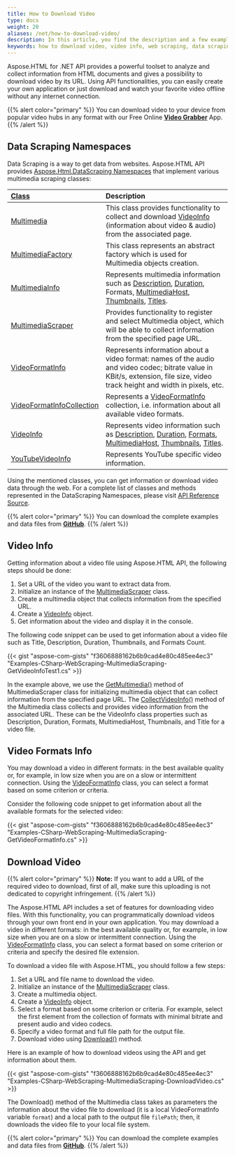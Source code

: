 ```yaml
---
title: How to Download Video 
type: docs
weight: 20
aliases: /net/how-to-download-video/
description: In this article, you find the description and a few examples of how to upload videos using the Aspose.HTML API and get information about them.
keywords: how to download video, video info, web scraping, data scraping, video download, multimedia download 
---
```


Aspose.HTML for .NET API provides a powerful toolset to analyze and collect information from HTML documents and gives a possibility to download video by its URL.  Using API functionalities, you can easily create your own application or just download and watch your favorite video offline without any internet connection.

{{% alert color="primary" %}} 
You can download video to your device from popular video hubs in any format with our Free Online [**Video Grabber**](https://products.aspose.app/html/en/video-grabber) App. 
{{% /alert %}}  

## **Data Scraping Namespaces**
Data Scraping is a way to get data from websites. Aspose.HTML API provides [Aspose.Html.DataScraping Namespaces](https://apireference.aspose.com/html/net/aspose.html.datascraping/index) that implement various multimedia scraping classes:

|[Class](https://apireference.aspose.com/html/net/aspose.html.datascraping.multimediascraping/videoformatinfocollection)|**Description**|
| :- | :- |
|[Multimedia](https://apireference.aspose.com/html/net/aspose.html.datascraping.multimediascraping/multimedia)|This class provides functionality to collect and download [VideoInfo](https://apireference.aspose.com/html/net/aspose.html.datascraping.multimediascraping/videoinfo) (information about video & audio) from the associated page.|
|[MultimediaFactory](https://apireference.aspose.com/html/net/aspose.html.datascraping.multimediascraping/multimediafactory)|This class represents an abstract factory which is used for Multimedia objects creation.|
|[MultimediaInfo](https://apireference.aspose.com/html/net/aspose.html.datascraping.multimediascraping/multimediainfo)|Represents multimedia information such as [Description](https://apireference.aspose.com/html/net/aspose.html.datascraping.multimediascraping/multimediainfo/properties/description), [Duration](https://apireference.aspose.com/html/net/aspose.html.datascraping.multimediascraping/multimediainfo/properties/duration), Formats, [MultimediaHost](https://apireference.aspose.com/html/net/aspose.html.datascraping.multimediascraping/multimediainfo/properties/multimediahost), [Thumbnails](https://apireference.aspose.com/html/net/aspose.html.datascraping.multimediascraping/multimediainfo/properties/thumbnails), [Titles](https://apireference.aspose.com/html/net/aspose.html.datascraping.multimediascraping/multimediainfo/properties/title).|
| [MultimediaScraper](https://apireference.aspose.com/html/net/aspose.html.datascraping.multimediascraping/multimediascraper) |Provides functionality to register and select Multimedia object, which will be able to collect information from the specified page URL.|
|[VideoFormatInfo](https://apireference.aspose.com/html/net/aspose.html.datascraping.multimediascraping/videoformatinfo)|Represents information about a video format: names of the audio and video codec; bitrate value in KBit/s, extension, file size, video track height and width in pixels, etc.|
|[VideoFormatInfoCollection](https://apireference.aspose.com/html/net/aspose.html.datascraping.multimediascraping/videoformatinfocollection)|Represents a [VideoFormatInfo](https://apireference.aspose.com/html/net/aspose.html.datascraping.multimediascraping/videoformatinfo) collection, i.e. information about all available video formats.|
|[VideoInfo](https://apireference.aspose.com/html/net/aspose.html.datascraping.multimediascraping/videoinfo)|Represents video information such as [Description](https://apireference.aspose.com/html/net/aspose.html.datascraping.multimediascraping/videoinfo/properties/description), [Duration](https://apireference.aspose.com/html/net/aspose.html.datascraping.multimediascraping/videoinfo/properties/duration), [Formats](https://apireference.aspose.com/html/net/aspose.html.datascraping.multimediascraping/videoinfo/properties/formats), [MultimediaHost](https://apireference.aspose.com/html/net/aspose.html.datascraping.multimediascraping/videoinfo/properties/multimediahost), [Thumbnails](https://apireference.aspose.com/html/net/aspose.html.datascraping.multimediascraping/videoinfo/properties/thumbnails), [Titles](https://apireference.aspose.com/html/net/aspose.html.datascraping.multimediascraping/videoinfo/properties/title).|
|[YouTubeVideoInfo](https://apireference.aspose.com/html/net/aspose.html.datascraping.multimediascraping.youtube/youtubevideoinfo)|Represents YouTube specific video information.|

Using the mentioned classes, you can get information or download video data through the web. For a complete list of classes and methods represented in the DataScraping Namespaces, please visit [API Reference Source](https://apireference.aspose.com/html/net).

{{% alert color="primary" %}} 
You can download the complete examples and data files from [**GitHub**](https://github.com/aspose-html/Aspose.HTML-Documentation). 
{{% /alert %}}  

## **Video Info**

Getting information about a video file using Aspose.HTML API, the following steps should be done:
1. Set a URL of the video you want to extract data from.
2. Initialize an instance of the [MultimediaScraper](https://apireference.aspose.com/html/net/aspose.html.datascraping.multimediascraping/multimediascraper) class.
3. Create a multimedia object that collects information from the specified  URL.
4. Create a [VideoInfo](https://apireference.aspose.com/html/net/aspose.html.datascraping.multimediascraping/videoinfo) object.
5. Get information about the video and display it in the console.

The following code snippet can be used to get information about a video file such as Title, Description, Duration, Thumbnails, and Formats Count.


{{< gist "aspose-com-gists" "f3606888162b6b9cad4e80c485ee4ec3" "Examples-CSharp-WebScraping-MultimediaScraping-GetVideoInfoTest1.cs" >}}

In the example above, we use the [GetMultimedia()](https://apireference.aspose.com/html/net/aspose.html.datascraping.multimediascraping/multimediascraper/methods/getmultimedia) method of MultimediaScraper class for initializing multimedia object that can collect information from the specified page URL. The [CollectVideoInfo()](https://apireference.aspose.com/html/net/aspose.html.datascraping.multimediascraping/multimedia/methods/collectvideoinfo) method of the Multimedia class collects and provides video information from the associated URL. These can be the VideoInfo class properties such as Description, Duration, Formats, MultimediaHost, Thumbnails, and Title for a video file. 

## **Video Formats Info**

You may download a video in different formats: in the best available quality or, for example, in low size when you are on a slow or intermittent connection. Using the  [VideoFormatInfo](https://apireference.aspose.com/html/net/aspose.html.datascraping.multimediascraping/videoformatinfo) class, you can select a format based on some criterion or criteria.

Consider the following code snippet to get information about all the available formats for the selected video:

{{< gist "aspose-com-gists" "f3606888162b6b9cad4e80c485ee4ec3" "Examples-CSharp-WebScraping-MultimediaScraping-GetVideoFormatInfo.cs" >}}

## **Download Video**

{{% alert color="primary" %}} 
**Note:** If you want to add a URL of the required video to download, first of all, make sure this uploading is not dedicated to copyright infringement.
{{% /alert %}}

The Aspose.HTML API includes a set of features for downloading video files. With this functionality, you can programmatically download videos through your own front end in your own application. You may download a video in different formats: in the best available quality or, for example, in low size when you are on a slow or intermittent connection. Using the  [VideoFormatInfo](https://apireference.aspose.com/html/net/aspose.html.datascraping.multimediascraping/videoformatinfo) class, you can select a format based on some criterion or criteria and specify the desired file extension.

To download a video file with Aspose.HTML, you should follow a few steps:
1. Set a URL and file name to download the video.
2. Initialize an instance of the [MultimediaScraper](https://apireference.aspose.com/html/net/aspose.html.datascraping.multimediascraping/multimediascraper) class.
3. Create a multimedia object.
4. Create a [VideoInfo](https://apireference.aspose.com/html/net/aspose.html.datascraping.multimediascraping/videoinfo) object.
5.  Select a format based on some criterion or criteria. For example, select the first element from the collection of formats with minimal bitrate and present audio and video codecs.
6. Specify a video format and full file path for the output file.
7. Download video using [Download()](https://apireference.aspose.com/html/net/aspose.html.datascraping.multimediascraping/multimedia/methods/download) method.

Here is an example of how to download videos using the API and get information about them.

{{< gist "aspose-com-gists" "f3606888162b6b9cad4e80c485ee4ec3" "Examples-CSharp-WebScraping-MultimediaScraping-DownloadVideo.cs" >}}

The Download() method of the Multimedia class takes as parameters the information about the video file to download (it is a local VideoFormatInfo variable `format`) and a local path to the output file `filePath`; then, it downloads the video file to your local file system. 

{{% alert color="primary" %}} 
You can download the complete examples and data files from [**GitHub**](https://github.com/aspose-html/Aspose.HTML-Documentation). 
{{% /alert %}}  









